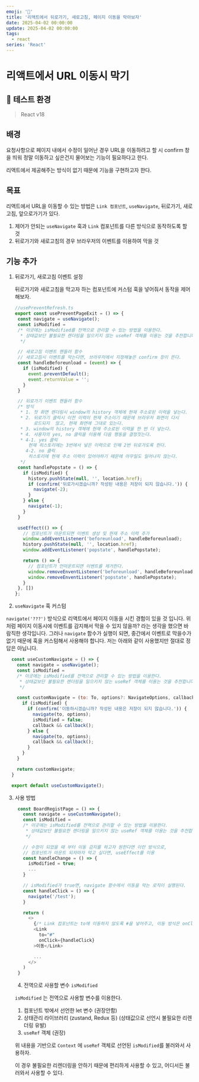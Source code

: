 ```yaml
---
emoji: '🚀'
title: '리액트에서 뒤로가기, 새로고침, 페이지 이동을 막아보자'
date: 2025-04-02 00:00:00
update: 2025-04-02 00:00:00
tags:
  - react
series: 'React'
---
```


# 리액트에서 URL 이동시 막기

## 🧪 테스트 환경

> React v18

## 배경

요청사항으로 페이지 내에서 수정이 일어난 경우 URL을 이동하려고 할 시 confirm 창을 띄워 정말 이동하고 싶은건지 물어보는 기능이 필요하다고 한다.

리액트에서 제공해주는 방식이 없기 때문에 기능을 구현하고자 한다.

## 목표

리액트에서 URL을 이동할 수 있는 방법은 `Link 컴포넌트`, `useNavigate`, 뒤로가기, 새로고침, 앞으로가기가 있다.

1. 제어가 안되는 `useNavigate` 훅과 `Link` 컴포넌트를 다른 방식으로 동작하도록 할 것
2. 뒤로가기와 새로고침의 경우 브라우저의 이벤트를 이용하여 막을 것

## 기능 추가

1. 뒤로가기, 새로고침 이벤트 설정

   뒤로가기와 새로고침을 막고자 하는 컴포넌트에 커스텀 훅을 넣어줘서 동작을 제어해보자.

   ```javascript
   //usePreventRefresh.ts
   export const usePreventPageExit = () => {
    const navigate = useNavigate();
    const isModified =
    /* 이곳에는 isModified를 전역으로 관리할 수 있는 방법을 이용한다.
     * 상태값보단 불필요한 렌더링을 일으키지 않는 useRef 객체를 이용는 것을 추천합니다.
     */

    // 새로고침 이벤트 핸들러 함수
    // 새로고침시 이벤트를 막는다면, 브라우저에서 지정해놓은 confirm 창이 뜬다.
    const handleBeforeunload = (event) => {
      if (isModified) {
        event.preventDefault();
        event.returnValue = '';
      }
    }

    // 뒤로가기 이벤트 핸들러 함수
    /* 방식
     * 1. 첫 화면 렌더링시 window의 history 객체에 현재 주소로된 이력을 넣는다.
     * 2. 뒤로가기 클릭시 이전 이력이 현재 주소이기 때문에 브라우저 화면이 다시
          로드되지  않고, 현재 화면에 그대로 있는다.
     * 3. window의 history 객체에 현재 주소로된 이력을 한 번 더 넣는다.
     * 4. 사용자의 yes, no 클릭을 이용해 다음 행동을 결정짓는다.
     * 4-1. yes 클릭
        현재 히스토리에는 3번에서 넣은 이력으로 인해 2번 뒤로가도록 한다.
       4-2. no 클릭
        히스토리에 현재 주소 이력이 있어야하기 때문에 아무일도 일어나지 않는다.
     */
    const handlePopstate = () => {
      if (isModified) {
        history.pushState(null, '', location.href);
        if (confirm('뒤로가시겠습니까? 작성된 내용은 저장이 되지 않습니다.')) {
          navigate(-2);
        }
      } else {
        navigate(-1);
      }
    }

    useEffect(() => {
      // 컴포넌트가 마운트되면 이벤트 생성 및 현재 주소 이력 추가
      window.addEventListener('beforeunload', handleBeforeunload);
      history.pushState(null, '', location.href);
      window.addEventListener('popstate', handlePopstate);

      return () => {
        // 컴포넌트가 언마운트되면 이벤트를 제거한다.
        window.removeEnventListener('beforeunload', handleBeforeunload);
        window.removeEnventListener('popstate', handlePopstate);
      }
    }, [])
   };
   ```

2. `useNavigate` 훅 커스텀

`navigate('???')` 방식으로 리액트에서 페이지 이동을 시킨 경험이 있을 것 입니다. 위 처럼 페이지 이동시에 이벤트를 감지해서 막을 수 있지 않을까? 라는 생각을 했으면 바람직한 생각입니다. 그러나 `navigate` 함수가 실행이 되면, 중간에서 이벤트로 막을수가 없기 때문에 훅을 커스텀해서 사용해야 합니다. 저는 아래와 같이 사용했지만 절대로 정답은 아닙니다.

```javascript
  const useCustomNavigate = () => {
    const navigate = useNavigate();
    const isModified =
    /* 이곳에는 isModified를 전역으로 관리할 수 있는 방법을 이용한다.
     * 상태값보단 불필요한 렌더링을 일으키지 않는 useRef 객체를 이용는 것을 추천합니다.
     */

    const customNavigate = (to: To, options?: NavigateOptions, callback?: () => void) => {
      if (isModified) {
        if (confirm('이동하시겠습니까? 작성된 내용은 저장이 되지 않습니다.')) {
          navigate(to, options);
          isModified = false;
          callback && callback();
        } else {
          navigate(to, options);
          callback && callback();
        }
      }
    }

    return customNavigate;
  }

  export default useCustomNavigate();
```

3. 사용 방법

   ```javascript
    const BoardRegistPage = () => {
      const navigate = useCustomNavigate();
      const isModified =
      /* 이곳에는 isModified를 전역으로 관리할 수 있는 방법을 이용한다.
       * 상태값보단 불필요한 렌더링을 일으키지 않는 useRef 객체를 이용는 것을 추천합니다.
       */

      // 수정이 되었을 때 부터 이동 감지를 하고자 원한다면 이런 방식으로,
      // 컴포넌트가 마운트 되자마자 막고 싶다면, useEffect를 이용
      const handleChange = () => {
        isModified = true;
        ...
      }

      // isModified가 true면, navigate 함수에서 이동을 막는 로직이 실행된다.
      const handleClick = () => {
        navigate('/test');
      }

      return (
        <>
          {/* Link 컴포넌트는 to에 이동하지 않도록 #을 넣어주고, 이동 방식은 onClick을 이용하여 이동을 막도록 한다.*/}
          <Link
            to="#"
            onClick={handleClick}
          >이동</Link>

          ...
        </>
      )
    }
   ```

   4. 전역으로 사용할 변수 `isModified`

   `isModified` 는 전역으로 사용할 변수를 이용한다.

   1. 컴포넌트 밖에서 선언한 let 변수 (권장안함)
   2. 상태관리 라이브러리 (zustand, Redux 등) (상태값으로 선언시 불필요한 리렌더링 유발)
   3. `useRef` 객체 (권장)

   위 내용을 기반으로 `Context` 에 `useRef` 객체로 선언된 `isModified`를 불러와서 사용하자.

   이 경우 불필요한 리렌더링을 안하기 때문에 편리하게 사용할 수 있고, 어디서든 불러와서 사용할 수 있다.

